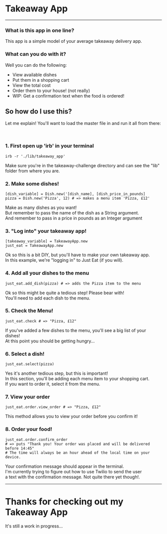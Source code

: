 # Takeaway App
---
### What is this app in one line?
This app is a simple model of your average takeaway delivery app.</br>

### What can you do with it?
Well you can do the following:
* View available dishes
* Put them in a shopping cart
* View the total cost
* Order them to your house! (not really)
* WIP: Get a confirmation text when the food is ordered!

## So how do I use this?
<p> Let me explain! You'll want to load the master file in and run it all from there:</p><br>

### 1. First open up 'irb' in your terminal
```
irb -r './lib/takeaway_app'
```
<p> Make sure you're in the takeaway-challenge directory and 
can see the "lib" folder from where you are.</p>

### 2. Make some dishes!
```
[dish_variable] = Dish.new('[dish_name], [dish_price_in_pounds]
pizza = Dish.new('Pizza', 12) # => makes a menu item 'Pizza, £12'
```
<p> Make as many dishes as you want! <br>
But remember to pass the name of the dish as a String argument.<br>
And remember to pass in a price in pounds as an Integer argument</p>

### 3. "Log into" your takeaway app!
```
[takeaway_variable] = TakeawayApp.new
just_eat = TakeawayApp.new
```
<p> Ok so this is a bit DIY, but you'll have to make your own takeaway app. <br>
In this example, we're "logging in" to Just Eat (if you will).</p>

### 4. Add all your dishes to the menu

```
just_eat.add_dish(pizza) # => adds the Pizza item to the menu
```

<p>Ok so this might be quite a tedious step! Please bear with!<br>
You'll need to add each dish to the menu.

### 5. Check the Menu!

```
just_eat.check # => "Pizza, £12"
```
<p> If you've added a few dishes to the menu, you'll see a big list of your dishes!<br>
At this point you should be getting hungry...</p>

### 6. Select a dish!

```
just_eat.select(pizza)
```
<p> Yes it's another tedious step, but this is important!<br>
In this section, you'll be adding each menu item to your shopping cart.<br>
If you want to order it, select it from the menu.</p>

### 7. View your order

```
just_eat.order.view_order # => "Pizza, £12"
```

<p> This method allows you to view your order before you confirm it! </b>

### 8. Order your food!

```
just_eat.order.confirm_order 
# => puts "Thank you! Your order was placed and will be delivered before 14:45"
# The time will always be an hour ahead of the local time on your device.
```
<p> Your confirmation message should appear in the terminal.<br>
I'm currently trying to figure out how to use Twilio to send the user<br>
a text with the confirmation message. Not quite there yet though!.

---

# Thanks for checking out my Takeaway App<br>
It's still a work in progress...




